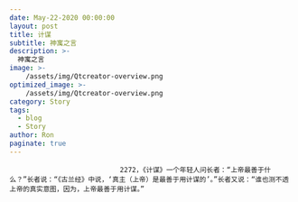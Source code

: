 ```yaml
---
date: May-22-2020 00:00:00
layout: post
title: 计谋
subtitle: 神寓之言
description: >-
  神寓之言
image: >-
    /assets/img/Qtcreator-overview.png
optimized_image: >-
    /assets/img/Qtcreator-overview.png
category: Story
tags:
  - blog
  - Story
author: Ron
paginate: true
---
```


							　　2272，《计谋》一个年轻人问长者：“上帝最善于什么？”长者说：“《古兰经》中说，‘真主（上帝）是最善于用计谋的’。”长者又说：“谁也测不透上帝的真实意图，因为，上帝最善于用计谋。”
							
							
						